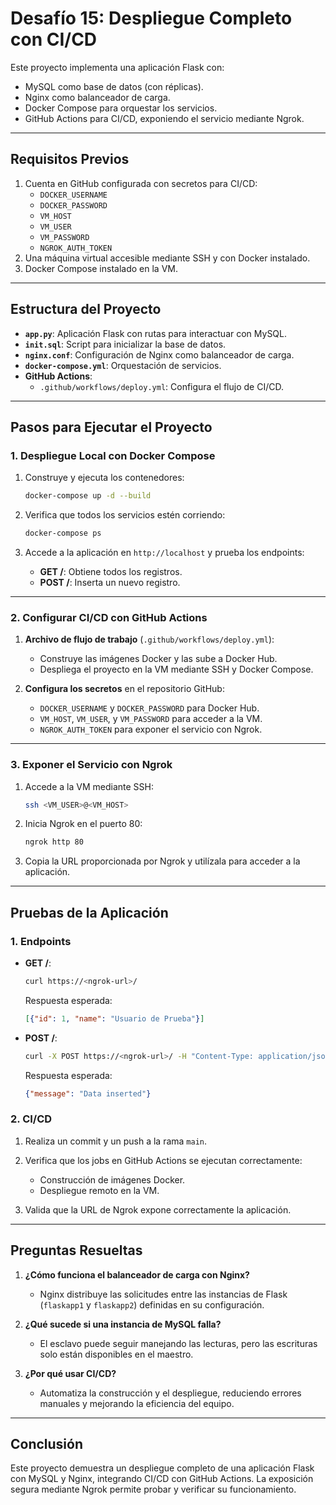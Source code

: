 # Desafío 15: Despliegue Completo con CI/CD

Este proyecto implementa una aplicación Flask con:
- MySQL como base de datos (con réplicas).
- Nginx como balanceador de carga.
- Docker Compose para orquestar los servicios.
- GitHub Actions para CI/CD, exponiendo el servicio mediante Ngrok.

---

## **Requisitos Previos**

1. Cuenta en GitHub configurada con secretos para CI/CD:
   - `DOCKER_USERNAME`
   - `DOCKER_PASSWORD`
   - `VM_HOST`
   - `VM_USER`
   - `VM_PASSWORD`
   - `NGROK_AUTH_TOKEN`
2. Una máquina virtual accesible mediante SSH y con Docker instalado.
3. Docker Compose instalado en la VM.

---

## **Estructura del Proyecto**

- **`app.py`**: Aplicación Flask con rutas para interactuar con MySQL.
- **`init.sql`**: Script para inicializar la base de datos.
- **`nginx.conf`**: Configuración de Nginx como balanceador de carga.
- **`docker-compose.yml`**: Orquestación de servicios.
- **GitHub Actions**:
  - `.github/workflows/deploy.yml`: Configura el flujo de CI/CD.

---

## **Pasos para Ejecutar el Proyecto**

### **1. Despliegue Local con Docker Compose**

1. Construye y ejecuta los contenedores:
   ```bash
   docker-compose up -d --build
   ```

2. Verifica que todos los servicios estén corriendo:
   ```bash
   docker-compose ps
   ```

3. Accede a la aplicación en `http://localhost` y prueba los endpoints:
   - **GET /**: Obtiene todos los registros.
   - **POST /**: Inserta un nuevo registro.

---

### **2. Configurar CI/CD con GitHub Actions**

1. **Archivo de flujo de trabajo** (`.github/workflows/deploy.yml`):
   - Construye las imágenes Docker y las sube a Docker Hub.
   - Despliega el proyecto en la VM mediante SSH y Docker Compose.

2. **Configura los secretos** en el repositorio GitHub:
   - `DOCKER_USERNAME` y `DOCKER_PASSWORD` para Docker Hub.
   - `VM_HOST`, `VM_USER`, y `VM_PASSWORD` para acceder a la VM.
   - `NGROK_AUTH_TOKEN` para exponer el servicio con Ngrok.

---

### **3. Exponer el Servicio con Ngrok**

1. Accede a la VM mediante SSH:
   ```bash
   ssh <VM_USER>@<VM_HOST>
   ```

2. Inicia Ngrok en el puerto 80:
   ```bash
   ngrok http 80
   ```

3. Copia la URL proporcionada por Ngrok y utilízala para acceder a la aplicación.

---

## **Pruebas de la Aplicación**

### **1. Endpoints**
- **GET /**:
  ```bash
  curl https://<ngrok-url>/
  ```
  Respuesta esperada:
  ```json
  [{"id": 1, "name": "Usuario de Prueba"}]
  ```

- **POST /**:
  ```bash
  curl -X POST https://<ngrok-url>/ -H "Content-Type: application/json" -d '{"name": "Nuevo Usuario"}'
  ```
  Respuesta esperada:
  ```json
  {"message": "Data inserted"}
  ```

### **2. CI/CD**
1. Realiza un commit y un push a la rama `main`.
2. Verifica que los jobs en GitHub Actions se ejecutan correctamente:
   - Construcción de imágenes Docker.
   - Despliegue remoto en la VM.

3. Valida que la URL de Ngrok expone correctamente la aplicación.

---

## **Preguntas Resueltas**

1. **¿Cómo funciona el balanceador de carga con Nginx?**
   - Nginx distribuye las solicitudes entre las instancias de Flask (`flaskapp1` y `flaskapp2`) definidas en su configuración.

2. **¿Qué sucede si una instancia de MySQL falla?**
   - El esclavo puede seguir manejando las lecturas, pero las escrituras solo están disponibles en el maestro.

3. **¿Por qué usar CI/CD?**
   - Automatiza la construcción y el despliegue, reduciendo errores manuales y mejorando la eficiencia del equipo.

---

## **Conclusión**
Este proyecto demuestra un despliegue completo de una aplicación Flask con MySQL y Nginx, integrando CI/CD con GitHub Actions. La exposición segura mediante Ngrok permite probar y verificar su funcionamiento.
